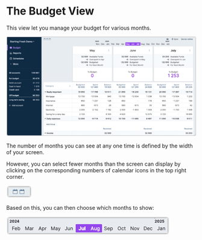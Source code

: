 # The Budget View

This view let you manage your budget for various months. 

![](/static/img/a-tour-of-actual/tour-budget-overview.png)


The number of months you can see at any one time is defined by the width of your screen.

However, you can select fewer months than the screen can display by clicking on the corresponding numbers of calendar icons in the top right corner.

![](/static/img/a-tour-of-actual/tour-budget-calendar.png)

Based on this, you can then choose which months to show:

![](/static/img/a-tour-of-actual/tour-budget-calendar-choose.png)




